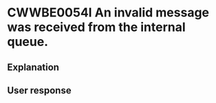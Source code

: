 # CWWBE0054I An invalid message was received from the internal queue.

## Explanation

## User response